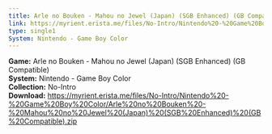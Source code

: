 ```yaml
---
title: Arle no Bouken - Mahou no Jewel (Japan) (SGB Enhanced) (GB Compatible)
link: https://myrient.erista.me/files/No-Intro/Nintendo%20-%20Game%20Boy%20Color/Arle%20no%20Bouken%20-%20Mahou%20no%20Jewel%20(Japan)%20(SGB%20Enhanced)%20(GB%20Compatible).zip
type: single1
System: Nintendo - Game Boy Color
---
```

<b>Game:</b> Arle no Bouken - Mahou no Jewel (Japan) (SGB Enhanced) (GB Compatible)<br>
<b>System:</b> Nintendo - Game Boy Color<br>
<b>Collection:</b> No-Intro<br>
<b>Download:</b> https://myrient.erista.me/files/No-Intro/Nintendo%20-%20Game%20Boy%20Color/Arle%20no%20Bouken%20-%20Mahou%20no%20Jewel%20(Japan)%20(SGB%20Enhanced)%20(GB%20Compatible).zip